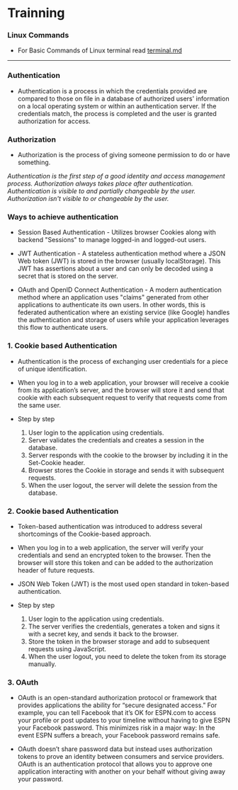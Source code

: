 # Trainning
### Linux Commands
* For Basic Commands of Linux terminal read [terminal.md](https://github.com/dipen-atharva/Trainning/blob/main/terminal/terminal.md)

--- 
### Authentication 

* Authentication is a process in which the credentials provided are compared to those on file in a database of authorized users' information on a local operating system or within an authentication server. If the credentials match, the process is completed and the user is granted authorization for access.

### Authorization

* Authorization is the process of giving someone permission to do or have something.


*Authentication is the first step of a good identity and access management process. Authorization always takes place after authentication. Authentication is visible to and partially changeable by the user. Authorization isn't visible to or changeable by the user.*


### Ways to achieve authentication

* Session Based Authentication - Utilizes browser Cookies along with backend "Sessions" to manage logged-in and logged-out users.

* JWT Authentication - A stateless authentication method where a JSON Web token (JWT) is stored in the browser (usually localStorage). This JWT has assertions about a user and can only be decoded using a secret that is stored on the server.

* OAuth and OpenID Connect Authentication - A modern authentication method where an application uses "claims" generated from other applications to authenticate its own users. In other words, this is federated authentication where an existing service (like Google) handles the authentication and storage of users while your application leverages this flow to authenticate users.

### 1. Cookie based Authentication

- Authentication is the process of exchanging user credentials for a piece of unique identification.

- When you log in to a web application, your browser will receive a cookie from its application’s server, and the browser will store it and send that cookie with each subsequent request to verify that requests come from the same user.

- Step by step
    1. User login to the application using credentials.
    2.  Server validates the credentials and creates a session in the database.
    3. Server responds with the cookie to the browser by including it in the Set-Cookie header.
    4. Browser stores the Cookie in storage and sends it with subsequent requests.
    5. When the user logout, the server will delete the session from the database.

### 2. Cookie based Authentication

- Token-based authentication was introduced to address several shortcomings of the Cookie-based approach.

- When you log in to a web application, the server will verify your credentials and send an encrypted token to the browser. Then the browser will store this token and can be added to the authorization header of future requests.

- JSON Web Token (JWT) is the most used open standard in token-based authentication.

- Step by step
    1. User login to the application using credentials.
    2. The server verifies the credentials, generates a token and signs it with a secret key, and sends it back to the browser.
    3. Store the token in the browser storage and add to subsequent requests using JavaScript.
    4. When the user logout, you need to delete the token from its storage manually.


### 3. OAuth

- OAuth is an open-standard authorization protocol or framework that provides applications the ability for “secure designated access.” For example, you can tell Facebook that it’s OK for ESPN.com to access your profile or post updates to your timeline without having to give ESPN your Facebook password. This minimizes risk in a major way: In the event ESPN suffers a breach, your Facebook password remains safe.

- OAuth doesn’t share password data but instead uses authorization tokens to prove an identity between consumers and service providers. OAuth is an authentication protocol that allows you to approve one application interacting with another on your behalf without giving away your password.
